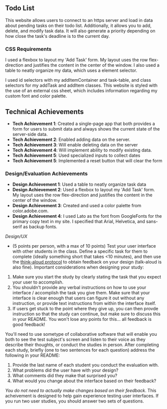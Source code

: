 ## Todo List
This website allows users to connect to an https server and load in data about pending tasks on their todo list. Additionally, it allows you to add, delete, and modify task data. It will also generate a priority depending on how close the task's deadline is to the current day.

### CSS Requirements
I used a flexbox to layout my 'Add Task' form. My layout uses the row flex-direction and justifies the content in the center of the window. I also used a table to neatly organize my data, which uses a element selector. 

I used id selectors with my addItemContainer and task-table, and class selectors for my addTask and addItem classes. This website is styled with the use of an external css sheet, which includes information regarding my custom font and color palette.

## Technical Achievements
- **Tech Achievement 1**: Created a single-page app that both provides a form for users to submit data and always shows the current state of the server-side data. 
- **Tech Achievement 2**: Enabled adding data on the server.
- **Tech Achievement 3**: Will enable deleting data on the server
- **Tech Achievement 4**: Will implement ability to modify existing data.
- **Tech Achievement 5**: Used specialized inputs to collect dates
- **Tech Achievement 5**: Implemented a reset button that will clear the form

### Design/Evaluation Achievements
- **Design Achievement 1**: Used a table to neatly organize task data
- **Design Achievement 2**: Used a flexbox to layout my 'Add Task' form. My layout uses the row flex-direction and justifies the content in the center of the window.
- **Design Achievement 3**: Created and used a color palette from color.adobe.com.
- **Design Achievement 4**: I used Lato as the font from GoogleFonts for the primary copy text in my site. I specified that Arial, Helvetica, and sans-serif as backup fonts.

*Design/UX*
- (5 points per person, with a max of 10 points) Test your user interface with other students in the class. Define a specific task for them to complete (ideally something short that takes <10 minutes), and then use the [think-aloud protocol](https://en.wikipedia.org/wiki/Think_aloud_protocol) to obtain feedback on your design (talk-aloud is also fine). Important considerations when designing your study:

1. Make sure you start the study by clearly stating the task that you expect your user to accomplish.
2. You shouldn't provide any verbal instructions on how to use your interface / accomplish the task you give them. Make sure that your interface is clear enough that users can figure it out without any instruction, or provide text instructions from within the interface itself.
3. If users get stuck to the point where they give up, you can then provde instruction so that the study can continue, but make sure to discuss this in your README. You won't lose any points for this... all feedback is good feedback!

You'll need to use sometype of collaborative software that will enable you both to see the test subject's screen and listen to their voice as they describe their thoughts, or conduct the studies in person. After completing each study, briefly (one to two sentences for each question) address the following in your README:

1. Provide the last name of each student you conduct the evaluation with.
2. What problems did the user have with your design?
3. What comments did they make that surprised you?
4. What would you change about the interface based on their feedback?

*You do not need to actually make changes based on their feedback*. This acheivement is designed to help gain experience testing user interfaces. If you run two user studies, you should answer two sets of questions. 


